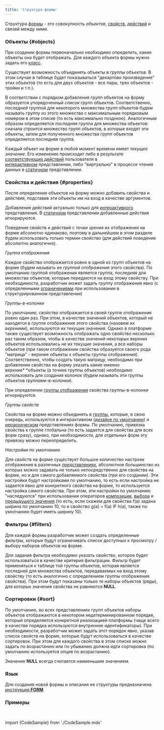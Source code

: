 ```yaml
---
title: 'Структура формы'
---
```


Структура [формы](Forms.md) - это совокупность *объектов*, [свойств](Properties.md), [действий](Actions.md) и связей между ними.

### Объекты {#objects}

При создании формы первоначально необходимо определить, какие объекты она будет отображать. Для каждого объекта формы нужно задать его [класс](Classes.md).

Существует возможность объединять объекты в *группы объектов*. В этом случае в таблице будет показываться "декартово произведение" этих объектов (то есть для двух объектов - все пары, трех объектов - тройки и т.п.). 

В соответствии с порядком добавления групп объектов на форму образуется упорядоченный *список* групп объектов. Соответственно, *последней* группой для некоторого множества групп объектов будем называть группу из этого множества с максимальным порядковым номером в этом списке (то есть максимально позднюю). Аналогичным образом определяется *последняя* группа для множества объектов: сначала строится множество групп объектов, в которые входят эти объекты, затем для полученного множества групп объектов определяется последняя группа.

Каждый объект на форме в любой момент времени имеет *текущее значение*. Его изменение происходит либо в результате [соответствующих действий](Interactive_view.md#objects) пользователя в [интерактивном](Interactive_view.md) представлении, либо "виртуально" в процессе чтения данных в [статичном](Static_view.md) представлении.

### Свойства и действия {#properties}

После определения объектов на форму можно добавить свойства и действия, подставив эти объекты им на вход в качестве аргументов.

Добавление действий актуально только для [интерактивного](Interactive_view.md) представления. В [статичном](Static_view.md) представлении добавленные действия игнорируются.

Поведение свойств и действий с точки зрения их отображения на форме абсолютно одинаково, поэтому в дальнейшем в этом разделе будем использовать только термин свойство (для действий поведение абсолютно аналогично).

  
*Группа отображения*

Каждое свойство отображается ровно в одной из групп объектов на форме (будем называть ее *группой отображения* этого свойства). По умолчанию группой отображения является группа, последняя для множества объектов, которые передаются на вход этому свойству. При необходимости, разработчик может задать группу отображения явно (с определенными [ограничениями](Structured_view.md#drawgroup-broken) при использовании в структурированном представлении)

*Группы-в-колонки*

По умолчанию, свойство отображается в своей группе отображения ровно один раз. При этом, в качестве значений объектов, который не находятся в группе отображения этого свойства (назовем их *верхними*), используются их текущие значения. Однако в платформе также существует возможность отображать одно свойство несколько раз таким образом, чтобы в качестве значений некоторых верхних объектов использовались не их текущие значения, а все наборы объектов (при таком отображении свойства образуется своего рода "матрица" - верхние объекты x объекты группы отображения). Соответственно, чтобы создать такую матрицу, необходимо при добавлении свойства на форму указать какие именно верхние* *объекты (а точнее группы объектов) необходимо использовать для создания колонок (будем называть эти группы объектов *группами-в-колонки*).

При определении [группы отображения](#drawgroup-broken) свойства группы-в-колонки игнорируются.

*Группы свойств*

Свойства на форме можно объединять в [группы](Groups_of_properties_and_actions.md), которые, в свою очередь, используются в интерактивном ([дизайне по умолчанию](Form_design.md#defaultDesign)) и [иерархическом](Structured_view.md#hierarchy) представлениях формы. По умолчанию, привязка свойства к группе глобальна (то есть задается для свойства для всех форм сразу), однако, при необходимости, для отдельных форм эту привязку можно переопределить.

*Настройки по умолчанию*

Для свойств на форме существует большое количество настроек отображения в различных [представлениях](Form_views.md), абсолютное большинство из которых можно задавать не только непосредственно для свойства на форме, но и для самого добавляемого свойства (при его создании). Эти настройки будут настройками по умолчанию, то есть если настройка не задается явно для конкретного свойства на форме, то используется настройка самого свойства. При этом, эти настройки по умолчанию "наследуются" при использовании операторов [композиции](Composition_JOIN_.md), [выбора](Selection_CASE_IF_MULTI_OVERRIDE_EXCLUSIVE_.md) и [предыдущего значения](Previous_value_PREV_.md) (то есть, если скажем для свойства f(a) задана ширина по умолчанию 10, то и свойство g(a) = f(a) IF h(a), также по умолчанию будет иметь ширину 10).

### Фильтры {#filters}

Для каждой формы разработчик может создать определенные *фильтры*, которые будут ограничивать список доступных к просмотру / выбору наборов объектов на форме.

Для задания фильтра необходимо указать свойство, которое будет использоваться в качестве критерия фильтрации. Фильтр будет применяться к таблице той группы объектов, которая является последней для множества объектов, передаваемых на вход этому свойству (то есть аналогично с определением группы отображения свойства)*.* При этом будут показаны только те наборы объектов (ряды), для которых значения свойства не равняются **NULL**.

### Сортировки {#sort}

По умолчанию, во всех представлениях групп объектов наборы объектов отображаются в некотором недетерминированном порядке, который определяется конкретной реализацией платформы (чаще всего в качестве порядка используются внутренние идентификаторы). При необходимости, разработчик может задать этот порядок явно, указав список свойств на форме, которые будут использоваться в качестве сортировок. При этом для каждого свойства в этом списке можно задать по возрастанию или по убыванию должна идти сортировка (по умолчанию используется опция по возрастанию).

Значение **NULL** всегда считается наименьшим значением. 

### Язык

Для создания новой формы и описания ее структуры предназначена [инструкция **FORM**](FORM_instruction.md).

### Примеры

 

import {CodeSample} from './CodeSample.mdx'

<CodeSample url="https://ru-documentation.lsfusion.org/sample?file=FormSample&block=form"/>
